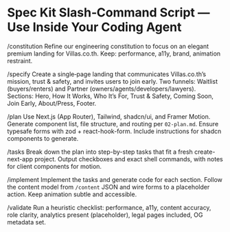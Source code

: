 # Spec Kit Slash‑Command Script — Use Inside Your Coding Agent

/constitution Refine our engineering constitution to focus on an elegant premium landing for Villas.co.th. Keep: performance, a11y, brand, animation restraint.

/specify Create a single‑page landing that communicates Villas.co.th’s mission, trust & safety, and invites users to join early. Two funnels: Waitlist (buyers/renters) and Partner (owners/agents/developers/lawyers). Sections: Hero, How It Works, Who It’s For, Trust & Safety, Coming Soon, Join Early, About/Press, Footer.

/plan Use Next.js (App Router), Tailwind, shadcn/ui, and Framer Motion. Generate component list, file structure, and routing per `02-plan.md`. Ensure typesafe forms with zod + react-hook-form. Include instructions for shadcn components to generate.

/tasks Break down the plan into step-by-step tasks that fit a fresh create-next-app project. Output checkboxes and exact shell commands, with notes for client components for motion.

/implement Implement the tasks and generate code for each section. Follow the content model from `/content` JSON and wire forms to a placeholder action. Keep animation subtle and accessible.

/validate Run a heuristic checklist: performance, a11y, content accuracy, role clarity, analytics present (placeholder), legal pages included, OG metadata set.
